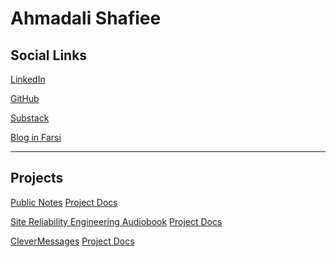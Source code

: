 # Ahmadali Shafiee

## Social Links

[<icon icon="fa-brands fa-linkedin" size="lg" /> LinkedIn](https://www.linkedin.com/in/ahmadalli/)

[<icon icon="fa-brands fa-github" size="lg" /> GitHub](https://github.com/ahmadalli)

[<icon icon="fa-sharp fa-bookmark" size="lg" /> Substack](https://ahmadallish.substack.com/)

[<icon icon="fa-brands fa-wordpress" size="lg" /> Blog in Farsi](https://ahmadalli.me)

---

## Projects

[<icon icon="fa-solid fa-at" size="lg" /> Public Notes](https://publicnotes.io/) <icon icon="fa-solid fa-chevron-right" size="sm" /> [Project Docs](/projects/public-notes/)

[<icon icon="fa-solid fa-podcast" size="lg" /> Site Reliability Engineering Audiobook](https://podcasters.spotify.com/pod/show/sre-audiobook) <icon icon="fa-solid fa-chevron-right" size="sm" /> [Project Docs](/projects/sre-audiobook/)

[<icon icon="fa-solid fa-comment" size="lg" /> CleverMessages](https://clevermsg.io/) <icon icon="fa-solid fa-chevron-right" size="sm" /> [Project Docs](/projects/clever-messages/)
